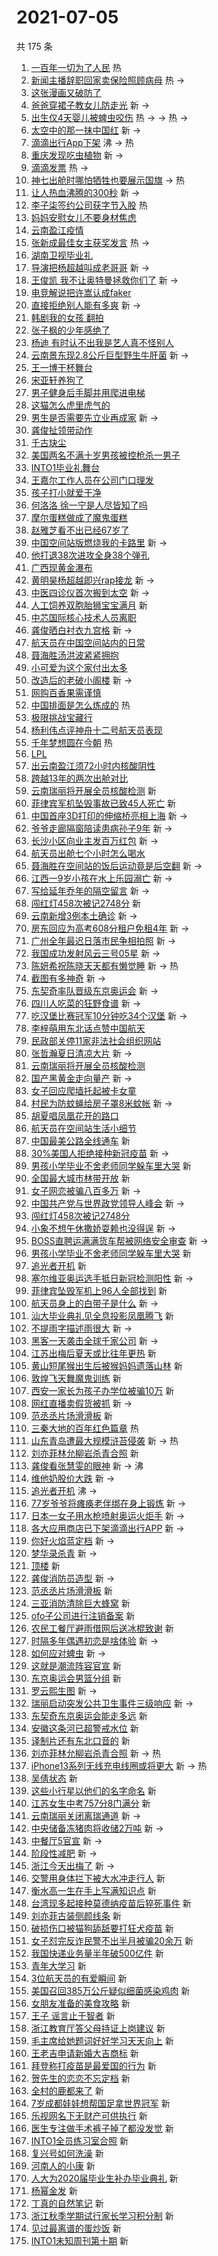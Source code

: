 # 2021-07-05

共 175 条

<!-- BEGIN -->
<!-- 最后更新时间 Mon Jul 05 2021 13:15:54 GMT+0800 (China Standard Time) -->

1. [一百年一切为了人民](https://s.weibo.com//weibo?q=%23%E4%B8%80%E7%99%BE%E5%B9%B4%E4%B8%80%E5%88%87%E4%B8%BA%E4%BA%86%E4%BA%BA%E6%B0%91%23&Refer=new_time)
   热
2. [新闻主播辞职回家卖保险照顾病母](https://s.weibo.com//weibo?q=%23%E6%96%B0%E9%97%BB%E4%B8%BB%E6%92%AD%E8%BE%9E%E8%81%8C%E5%9B%9E%E5%AE%B6%E5%8D%96%E4%BF%9D%E9%99%A9%E7%85%A7%E9%A1%BE%E7%97%85%E6%AF%8D%23&Refer=top)
   热 ->
3. [这张漫画又破防了](https://s.weibo.com//weibo?q=%23%E8%BF%99%E5%BC%A0%E6%BC%AB%E7%94%BB%E5%8F%88%E7%A0%B4%E9%98%B2%E4%BA%86%23&Refer=top)
4. [爸爸穿裙子教女儿防走光](https://s.weibo.com//weibo?q=%23%E7%88%B8%E7%88%B8%E7%A9%BF%E8%A3%99%E5%AD%90%E6%95%99%E5%A5%B3%E5%84%BF%E9%98%B2%E8%B5%B0%E5%85%89%23&Refer=top)
   新 ->
5. [出生仅4天婴儿被蜱虫咬伤](https://s.weibo.com//weibo?q=%23%E5%87%BA%E7%94%9F%E4%BB%854%E5%A4%A9%E5%A9%B4%E5%84%BF%E8%A2%AB%E8%9C%B1%E8%99%AB%E5%92%AC%E4%BC%A4%23&Refer=top)
   热 -> -> 热 ->
6. [太空中的那一抹中国红](https://s.weibo.com//weibo?q=%23%E5%A4%AA%E7%A9%BA%E4%B8%AD%E7%9A%84%E9%82%A3%E4%B8%80%E6%8A%B9%E4%B8%AD%E5%9B%BD%E7%BA%A2%23&Refer=top)
   新 ->
7. [滴滴出行App下架](https://s.weibo.com//weibo?q=%23%E6%BB%B4%E6%BB%B4%E5%87%BA%E8%A1%8CApp%E4%B8%8B%E6%9E%B6%23&Refer=top)
   沸 -> 热
8. [重庆发现吃虫植物](https://s.weibo.com//weibo?q=%23%E9%87%8D%E5%BA%86%E5%8F%91%E7%8E%B0%E5%90%83%E8%99%AB%E6%A4%8D%E7%89%A9%23&Refer=top)
   新 ->
9. [滴滴发票](https://s.weibo.com//weibo?q=%E6%BB%B4%E6%BB%B4%E5%8F%91%E7%A5%A8&Refer=top)
   热 ->
10. [神七出舱时哪怕牺牲也要展示国旗](https://s.weibo.com//weibo?q=%23%E7%A5%9E%E4%B8%83%E5%87%BA%E8%88%B1%E6%97%B6%E5%93%AA%E6%80%95%E7%89%BA%E7%89%B2%E4%B9%9F%E8%A6%81%E5%B1%95%E7%A4%BA%E5%9B%BD%E6%97%97%23&Refer=top)
    -> 热
11. [让人热血沸腾的300秒](https://s.weibo.com//weibo?q=%23%E8%AE%A9%E4%BA%BA%E7%83%AD%E8%A1%80%E6%B2%B8%E8%85%BE%E7%9A%84300%E7%A7%92%23&Refer=top)
    新 ->
12. [李子柒签约公司获字节入股](https://s.weibo.com//weibo?q=%23%E6%9D%8E%E5%AD%90%E6%9F%92%E7%AD%BE%E7%BA%A6%E5%85%AC%E5%8F%B8%E8%8E%B7%E5%AD%97%E8%8A%82%E5%85%A5%E8%82%A1%23&Refer=top)
    热
13. [妈妈安慰女儿不要身材焦虑](https://s.weibo.com//weibo?q=%23%E5%A6%88%E5%A6%88%E5%AE%89%E6%85%B0%E5%A5%B3%E5%84%BF%E4%B8%8D%E8%A6%81%E8%BA%AB%E6%9D%90%E7%84%A6%E8%99%91%23&Refer=top)
14. [云南盈江疫情](https://s.weibo.com//weibo?q=%23%E4%BA%91%E5%8D%97%E7%9B%88%E6%B1%9F%E7%96%AB%E6%83%85%23&Refer=top)
15. [张新成最佳女主获奖发言](https://s.weibo.com//weibo?q=%23%E5%BC%A0%E6%96%B0%E6%88%90%E6%9C%80%E4%BD%B3%E5%A5%B3%E4%B8%BB%E8%8E%B7%E5%A5%96%E5%8F%91%E8%A8%80%23&Refer=top)
    热 ->
16. [湖南卫视毕业礼](https://s.weibo.com//weibo?q=%E6%B9%96%E5%8D%97%E5%8D%AB%E8%A7%86%E6%AF%95%E4%B8%9A%E7%A4%BC&Refer=top)
17. [导演把杨超越叫成老哥哥](https://s.weibo.com//weibo?q=%23%E5%AF%BC%E6%BC%94%E6%8A%8A%E6%9D%A8%E8%B6%85%E8%B6%8A%E5%8F%AB%E6%88%90%E8%80%81%E5%93%A5%E5%93%A5%23&Refer=top)
    新 ->
18. [王俊凯
    我不让奥特曼拯救你们了](https://s.weibo.com//weibo?q=%E7%8E%8B%E4%BF%8A%E5%87%AF%20%E6%88%91%E4%B8%8D%E8%AE%A9%E5%A5%A5%E7%89%B9%E6%9B%BC%E6%8B%AF%E6%95%91%E4%BD%A0%E4%BB%AC%E4%BA%86&Refer=top)
    新 ->
19. [电竞解说把许嵩认成faker](https://s.weibo.com//weibo?q=%23%E7%94%B5%E7%AB%9E%E8%A7%A3%E8%AF%B4%E6%8A%8A%E8%AE%B8%E5%B5%A9%E8%AE%A4%E6%88%90faker%23&Refer=top)
20. [直接拒绝别人能有多爽](https://s.weibo.com//weibo?q=%23%E7%9B%B4%E6%8E%A5%E6%8B%92%E7%BB%9D%E5%88%AB%E4%BA%BA%E8%83%BD%E6%9C%89%E5%A4%9A%E7%88%BD%23&Refer=top)
    新 ->
21. [韩剧我的女孩 翻拍](https://s.weibo.com//weibo?q=%E9%9F%A9%E5%89%A7%E6%88%91%E7%9A%84%E5%A5%B3%E5%AD%A9%20%E7%BF%BB%E6%8B%8D&Refer=top)
22. [张子枫的少年感绝了](https://s.weibo.com//weibo?q=%23%E5%BC%A0%E5%AD%90%E6%9E%AB%E7%9A%84%E5%B0%91%E5%B9%B4%E6%84%9F%E7%BB%9D%E4%BA%86%23&Refer=top)
23. [杨迪
    有时认不出我是艺人真不怪别人](https://s.weibo.com//weibo?q=%E6%9D%A8%E8%BF%AA%20%E6%9C%89%E6%97%B6%E8%AE%A4%E4%B8%8D%E5%87%BA%E6%88%91%E6%98%AF%E8%89%BA%E4%BA%BA%E7%9C%9F%E4%B8%8D%E6%80%AA%E5%88%AB%E4%BA%BA&Refer=top)
24. [云南景东现2.8公斤巨型野生牛肝菌](https://s.weibo.com//weibo?q=%23%E4%BA%91%E5%8D%97%E6%99%AF%E4%B8%9C%E7%8E%B02.8%E5%85%AC%E6%96%A4%E5%B7%A8%E5%9E%8B%E9%87%8E%E7%94%9F%E7%89%9B%E8%82%9D%E8%8F%8C%23&Refer=top)
    新 ->
25. [王一博干杯舞台](https://s.weibo.com//weibo?q=%23%E7%8E%8B%E4%B8%80%E5%8D%9A%E5%B9%B2%E6%9D%AF%E8%88%9E%E5%8F%B0%23&Refer=top)
26. [宋亚轩养狗了](https://s.weibo.com//weibo?q=%23%E5%AE%8B%E4%BA%9A%E8%BD%A9%E5%85%BB%E7%8B%97%E4%BA%86%23&Refer=top)
27. [男子健身后手脚并用爬进电梯](https://s.weibo.com//weibo?q=%23%E7%94%B7%E5%AD%90%E5%81%A5%E8%BA%AB%E5%90%8E%E6%89%8B%E8%84%9A%E5%B9%B6%E7%94%A8%E7%88%AC%E8%BF%9B%E7%94%B5%E6%A2%AF%23&Refer=top)
28. [这猫怎么虎里虎气的](https://s.weibo.com//weibo?q=%23%E8%BF%99%E7%8C%AB%E6%80%8E%E4%B9%88%E8%99%8E%E9%87%8C%E8%99%8E%E6%B0%94%E7%9A%84%23&Refer=top)
29. [男生是否需要先立业再成家](https://s.weibo.com//weibo?q=%23%E7%94%B7%E7%94%9F%E6%98%AF%E5%90%A6%E9%9C%80%E8%A6%81%E5%85%88%E7%AB%8B%E4%B8%9A%E5%86%8D%E6%88%90%E5%AE%B6%23&Refer=top)
    新 ->
30. [龚俊扯领带动作](https://s.weibo.com//weibo?q=%23%E9%BE%9A%E4%BF%8A%E6%89%AF%E9%A2%86%E5%B8%A6%E5%8A%A8%E4%BD%9C%23&Refer=top)
31. [千古玦尘](https://s.weibo.com//weibo?q=%E5%8D%83%E5%8F%A4%E7%8E%A6%E5%B0%98&Refer=top)
32. [美国两名不满十岁男孩被控枪杀一男子](https://s.weibo.com//weibo?q=%23%E7%BE%8E%E5%9B%BD%E4%B8%A4%E5%90%8D%E4%B8%8D%E6%BB%A1%E5%8D%81%E5%B2%81%E7%94%B7%E5%AD%A9%E8%A2%AB%E6%8E%A7%E6%9E%AA%E6%9D%80%E4%B8%80%E7%94%B7%E5%AD%90%23&Refer=top)
33. [INTO1毕业礼舞台](https://s.weibo.com//weibo?q=%23INTO1%E6%AF%95%E4%B8%9A%E7%A4%BC%E8%88%9E%E5%8F%B0%23&Refer=top)
34. [王嘉尔工作人员在公司门口理发](https://s.weibo.com//weibo?q=%23%E7%8E%8B%E5%98%89%E5%B0%94%E5%B7%A5%E4%BD%9C%E4%BA%BA%E5%91%98%E5%9C%A8%E5%85%AC%E5%8F%B8%E9%97%A8%E5%8F%A3%E7%90%86%E5%8F%91%23&Refer=top)
35. [孩子打小就爱干净](https://s.weibo.com//weibo?q=%23%E5%AD%A9%E5%AD%90%E6%89%93%E5%B0%8F%E5%B0%B1%E7%88%B1%E5%B9%B2%E5%87%80%23&Refer=top)
36. [何洛洛
    徐一宁是人尽皆知了吗](https://s.weibo.com//weibo?q=%E4%BD%95%E6%B4%9B%E6%B4%9B%20%E5%BE%90%E4%B8%80%E5%AE%81%E6%98%AF%E4%BA%BA%E5%B0%BD%E7%9A%86%E7%9F%A5%E4%BA%86%E5%90%97&Refer=top)
37. [摩尔蛋糕做成了魔鬼蛋糕](https://s.weibo.com//weibo?q=%23%E6%91%A9%E5%B0%94%E8%9B%8B%E7%B3%95%E5%81%9A%E6%88%90%E4%BA%86%E9%AD%94%E9%AC%BC%E8%9B%8B%E7%B3%95%23&Refer=top)
38. [赵雅芝看不出已经67岁了](https://s.weibo.com//weibo?q=%23%E8%B5%B5%E9%9B%85%E8%8A%9D%E7%9C%8B%E4%B8%8D%E5%87%BA%E5%B7%B2%E7%BB%8F67%E5%B2%81%E4%BA%86%23&Refer=top)
39. [中国空间站版燃烧我的卡路里](https://s.weibo.com//weibo?q=%23%E4%B8%AD%E5%9B%BD%E7%A9%BA%E9%97%B4%E7%AB%99%E7%89%88%E7%87%83%E7%83%A7%E6%88%91%E7%9A%84%E5%8D%A1%E8%B7%AF%E9%87%8C%23&Refer=top)
    新 ->
40. [他打退38次进攻全身38个弹孔](https://s.weibo.com//weibo?q=%23%E4%BB%96%E6%89%93%E9%80%8038%E6%AC%A1%E8%BF%9B%E6%94%BB%E5%85%A8%E8%BA%AB38%E4%B8%AA%E5%BC%B9%E5%AD%94%23&Refer=top)
41. [广西现黄金瀑布](https://s.weibo.com//weibo?q=%23%E5%B9%BF%E8%A5%BF%E7%8E%B0%E9%BB%84%E9%87%91%E7%80%91%E5%B8%83%23&Refer=top)
42. [黄明昊杨超越即兴rap接龙](https://s.weibo.com//weibo?q=%23%E9%BB%84%E6%98%8E%E6%98%8A%E6%9D%A8%E8%B6%85%E8%B6%8A%E5%8D%B3%E5%85%B4rap%E6%8E%A5%E9%BE%99%23&Refer=top)
    新 ->
43. [中医四诊仪首次搬到太空](https://s.weibo.com//weibo?q=%23%E4%B8%AD%E5%8C%BB%E5%9B%9B%E8%AF%8A%E4%BB%AA%E9%A6%96%E6%AC%A1%E6%90%AC%E5%88%B0%E5%A4%AA%E7%A9%BA%23&Refer=top)
    新 ->
44. [人工饲养双胞胎狮宝宝满月](https://s.weibo.com//weibo?q=%23%E4%BA%BA%E5%B7%A5%E9%A5%B2%E5%85%BB%E5%8F%8C%E8%83%9E%E8%83%8E%E7%8B%AE%E5%AE%9D%E5%AE%9D%E6%BB%A1%E6%9C%88%23&Refer=top)
    新
45. [中芯国际核心技术人员离职](https://s.weibo.com//weibo?q=%23%E4%B8%AD%E8%8A%AF%E5%9B%BD%E9%99%85%E6%A0%B8%E5%BF%83%E6%8A%80%E6%9C%AF%E4%BA%BA%E5%91%98%E7%A6%BB%E8%81%8C%23&Refer=top)
46. [龚俊晒白衬衣九宫格](https://s.weibo.com//weibo?q=%23%E9%BE%9A%E4%BF%8A%E6%99%92%E7%99%BD%E8%A1%AC%E8%A1%A3%E4%B9%9D%E5%AE%AB%E6%A0%BC%23&Refer=top)
    新 ->
47. [航天员在中国空间站内的日常](https://s.weibo.com//weibo?q=%23%E8%88%AA%E5%A4%A9%E5%91%98%E5%9C%A8%E4%B8%AD%E5%9B%BD%E7%A9%BA%E9%97%B4%E7%AB%99%E5%86%85%E7%9A%84%E6%97%A5%E5%B8%B8%23&Refer=top)
48. [聂海胜汤洪波紧紧拥抱](https://s.weibo.com//weibo?q=%23%E8%81%82%E6%B5%B7%E8%83%9C%E6%B1%A4%E6%B4%AA%E6%B3%A2%E7%B4%A7%E7%B4%A7%E6%8B%A5%E6%8A%B1%23&Refer=top)
49. [小可爱为这个家付出太多](https://s.weibo.com//weibo?q=%23%E5%B0%8F%E5%8F%AF%E7%88%B1%E4%B8%BA%E8%BF%99%E4%B8%AA%E5%AE%B6%E4%BB%98%E5%87%BA%E5%A4%AA%E5%A4%9A%23&Refer=top)
50. [改造后的老破小阁楼](https://s.weibo.com//weibo?q=%23%E6%94%B9%E9%80%A0%E5%90%8E%E7%9A%84%E8%80%81%E7%A0%B4%E5%B0%8F%E9%98%81%E6%A5%BC%23&Refer=top)
    新 ->
51. [网购百香果需谨慎](https://s.weibo.com//weibo?q=%23%E7%BD%91%E8%B4%AD%E7%99%BE%E9%A6%99%E6%9E%9C%E9%9C%80%E8%B0%A8%E6%85%8E%23&Refer=top)
52. [中国排面是怎么炼成的](https://s.weibo.com//weibo?q=%23%E4%B8%AD%E5%9B%BD%E6%8E%92%E9%9D%A2%E6%98%AF%E6%80%8E%E4%B9%88%E7%82%BC%E6%88%90%E7%9A%84%23&Refer=new_time)
    热
53. [极限挑战宝藏行](https://s.weibo.com//weibo?q=%E6%9E%81%E9%99%90%E6%8C%91%E6%88%98%E5%AE%9D%E8%97%8F%E8%A1%8C&Refer=top)
54. [杨利伟点评神舟十二号航天员表现](https://s.weibo.com//weibo?q=%23%E6%9D%A8%E5%88%A9%E4%BC%9F%E7%82%B9%E8%AF%84%E7%A5%9E%E8%88%9F%E5%8D%81%E4%BA%8C%E5%8F%B7%E8%88%AA%E5%A4%A9%E5%91%98%E8%A1%A8%E7%8E%B0%23&Refer=top)
55. [千年梦想圆在今朝](https://s.weibo.com//weibo?q=%23%E5%8D%83%E5%B9%B4%E6%A2%A6%E6%83%B3%E5%9C%86%E5%9C%A8%E4%BB%8A%E6%9C%9D%23&Refer=new_time)
    热
56. [LPL](https://s.weibo.com//weibo?q=LPL&Refer=top)
57. [出云南盈江须72小时内核酸阴性](https://s.weibo.com//weibo?q=%23%E5%87%BA%E4%BA%91%E5%8D%97%E7%9B%88%E6%B1%9F%E9%A1%BB72%E5%B0%8F%E6%97%B6%E5%86%85%E6%A0%B8%E9%85%B8%E9%98%B4%E6%80%A7%23&Refer=top)
58. [跨越13年的两次出舱对比](https://s.weibo.com//weibo?q=%23%E8%B7%A8%E8%B6%8A13%E5%B9%B4%E7%9A%84%E4%B8%A4%E6%AC%A1%E5%87%BA%E8%88%B1%E5%AF%B9%E6%AF%94%23&Refer=top)
59. [云南瑞丽将开展全员核酸检测](https://s.weibo.com//weibo?q=%E4%BA%91%E5%8D%97%E7%91%9E%E4%B8%BD%E5%B0%86%E5%BC%80%E5%B1%95%E5%85%A8%E5%91%98%E6%A0%B8%E9%85%B8%E6%A3%80%E6%B5%8B&Refer=top)
    新
60. [菲律宾军机坠毁事故已致45人死亡](https://s.weibo.com//weibo?q=%E8%8F%B2%E5%BE%8B%E5%AE%BE%E5%86%9B%E6%9C%BA%E5%9D%A0%E6%AF%81%E4%BA%8B%E6%95%85%E5%B7%B2%E8%87%B445%E4%BA%BA%E6%AD%BB%E4%BA%A1&Refer=top)
    新
61. [中国首座3D打印的伸缩桥亮相上海](https://s.weibo.com//weibo?q=%23%E4%B8%AD%E5%9B%BD%E9%A6%96%E5%BA%A73D%E6%89%93%E5%8D%B0%E7%9A%84%E4%BC%B8%E7%BC%A9%E6%A1%A5%E4%BA%AE%E7%9B%B8%E4%B8%8A%E6%B5%B7%23&Refer=top)
    新 ->
62. [爷爷走廊隔窗陪读患病孙子9年](https://s.weibo.com//weibo?q=%23%E7%88%B7%E7%88%B7%E8%B5%B0%E5%BB%8A%E9%9A%94%E7%AA%97%E9%99%AA%E8%AF%BB%E6%82%A3%E7%97%85%E5%AD%99%E5%AD%909%E5%B9%B4%23&Refer=top)
    新 ->
63. [长沙小区向业主发百万红包](https://s.weibo.com//weibo?q=%23%E9%95%BF%E6%B2%99%E5%B0%8F%E5%8C%BA%E5%90%91%E4%B8%9A%E4%B8%BB%E5%8F%91%E7%99%BE%E4%B8%87%E7%BA%A2%E5%8C%85%23&Refer=top)
    新 ->
64. [航天员出舱七个小时怎么喝水](https://s.weibo.com//weibo?q=%23%E8%88%AA%E5%A4%A9%E5%91%98%E5%87%BA%E8%88%B1%E4%B8%83%E4%B8%AA%E5%B0%8F%E6%97%B6%E6%80%8E%E4%B9%88%E5%96%9D%E6%B0%B4%23&Refer=top)
65. [聂海胜在空间站的饭后运动竟是后空翻](https://s.weibo.com//weibo?q=%23%E8%81%82%E6%B5%B7%E8%83%9C%E5%9C%A8%E7%A9%BA%E9%97%B4%E7%AB%99%E7%9A%84%E9%A5%AD%E5%90%8E%E8%BF%90%E5%8A%A8%E7%AB%9F%E6%98%AF%E5%90%8E%E7%A9%BA%E7%BF%BB%23&Refer=top)
    新 ->
66. [江西一9岁小孩在水上乐园溺亡](https://s.weibo.com//weibo?q=%23%E6%B1%9F%E8%A5%BF%E4%B8%809%E5%B2%81%E5%B0%8F%E5%AD%A9%E5%9C%A8%E6%B0%B4%E4%B8%8A%E4%B9%90%E5%9B%AD%E6%BA%BA%E4%BA%A1%23&Refer=top)
    新 ->
67. [写给延年乔年的隔空留言](https://s.weibo.com//weibo?q=%23%E5%86%99%E7%BB%99%E5%BB%B6%E5%B9%B4%E4%B9%94%E5%B9%B4%E7%9A%84%E9%9A%94%E7%A9%BA%E7%95%99%E8%A8%80%23&Refer=top)
    新 ->
68. [闯红灯458次被记2748分](https://s.weibo.com//weibo?q=%E9%97%AF%E7%BA%A2%E7%81%AF458%E6%AC%A1%E8%A2%AB%E8%AE%B02748%E5%88%86&Refer=top)
    新
69. [云南新增3例本土确诊](https://s.weibo.com//weibo?q=%23%E4%BA%91%E5%8D%97%E6%96%B0%E5%A2%9E3%E4%BE%8B%E6%9C%AC%E5%9C%9F%E7%A1%AE%E8%AF%8A%23&Refer=top)
    新 ->
70. [房东回应为高考608分租户免租4年](https://s.weibo.com//weibo?q=%23%E6%88%BF%E4%B8%9C%E5%9B%9E%E5%BA%94%E4%B8%BA%E9%AB%98%E8%80%83608%E5%88%86%E7%A7%9F%E6%88%B7%E5%85%8D%E7%A7%9F4%E5%B9%B4%23&Refer=top)
    新 ->
71. [广州全年最迟日落市民争相拍照](https://s.weibo.com//weibo?q=%23%E5%B9%BF%E5%B7%9E%E5%85%A8%E5%B9%B4%E6%9C%80%E8%BF%9F%E6%97%A5%E8%90%BD%E5%B8%82%E6%B0%91%E4%BA%89%E7%9B%B8%E6%8B%8D%E7%85%A7%23&Refer=top)
    新 ->
72. [我国成功发射风云三号05星](https://s.weibo.com//weibo?q=%23%E6%88%91%E5%9B%BD%E6%88%90%E5%8A%9F%E5%8F%91%E5%B0%84%E9%A3%8E%E4%BA%91%E4%B8%89%E5%8F%B705%E6%98%9F%23&Refer=top)
    新 ->
73. [陈妍希祝陈晓天天都有懒觉睡](https://s.weibo.com//weibo?q=%23%E9%99%88%E5%A6%8D%E5%B8%8C%E7%A5%9D%E9%99%88%E6%99%93%E5%A4%A9%E5%A4%A9%E9%83%BD%E6%9C%89%E6%87%92%E8%A7%89%E7%9D%A1%23&Refer=top)
    新 -> 热
74. [截图有多神奇](https://s.weibo.com//weibo?q=%23%E6%88%AA%E5%9B%BE%E6%9C%89%E5%A4%9A%E7%A5%9E%E5%A5%87%23&Refer=top)
    新 ->
75. [东契奇率队晋级东京奥运会](https://s.weibo.com//weibo?q=%23%E4%B8%9C%E5%A5%91%E5%A5%87%E7%8E%87%E9%98%9F%E6%99%8B%E7%BA%A7%E4%B8%9C%E4%BA%AC%E5%A5%A5%E8%BF%90%E4%BC%9A%23&Refer=top)
    新 ->
76. [四川人吃菜的狂野食谱](https://s.weibo.com//weibo?q=%23%E5%9B%9B%E5%B7%9D%E4%BA%BA%E5%90%83%E8%8F%9C%E7%9A%84%E7%8B%82%E9%87%8E%E9%A3%9F%E8%B0%B1%23&Refer=top)
    新 ->
77. [吃汉堡比赛冠军10分钟吃34个汉堡](https://s.weibo.com//weibo?q=%23%E5%90%83%E6%B1%89%E5%A0%A1%E6%AF%94%E8%B5%9B%E5%86%A0%E5%86%9B10%E5%88%86%E9%92%9F%E5%90%8334%E4%B8%AA%E6%B1%89%E5%A0%A1%23&Refer=top)
    新 ->
78. [李梓萌用东北话点赞中国航天](https://s.weibo.com//weibo?q=%23%E6%9D%8E%E6%A2%93%E8%90%8C%E7%94%A8%E4%B8%9C%E5%8C%97%E8%AF%9D%E7%82%B9%E8%B5%9E%E4%B8%AD%E5%9B%BD%E8%88%AA%E5%A4%A9%23&Refer=top)
79. [民政部关停11家非法社会组织网站](https://s.weibo.com//weibo?q=%23%E6%B0%91%E6%94%BF%E9%83%A8%E5%85%B3%E5%81%9C11%E5%AE%B6%E9%9D%9E%E6%B3%95%E7%A4%BE%E4%BC%9A%E7%BB%84%E7%BB%87%E7%BD%91%E7%AB%99%23&Refer=top)
80. [张哲瀚夏日清凉大片](https://s.weibo.com//weibo?q=%23%E5%BC%A0%E5%93%B2%E7%80%9A%E5%A4%8F%E6%97%A5%E6%B8%85%E5%87%89%E5%A4%A7%E7%89%87%23&Refer=top)
    新 ->
81. [云南瑞丽将开展全员核酸检测](https://s.weibo.com//weibo?q=%23%E4%BA%91%E5%8D%97%E7%91%9E%E4%B8%BD%E5%B0%86%E5%BC%80%E5%B1%95%E5%85%A8%E5%91%98%E6%A0%B8%E9%85%B8%E6%A3%80%E6%B5%8B%23&Refer=top)
82. [国产黑黄金走向量产](https://s.weibo.com//weibo?q=%23%E5%9B%BD%E4%BA%A7%E9%BB%91%E9%BB%84%E9%87%91%E8%B5%B0%E5%90%91%E9%87%8F%E4%BA%A7%23&Refer=top)
    新 ->
83. [女子回应爬墙托起被卡女童](https://s.weibo.com//weibo?q=%23%E5%A5%B3%E5%AD%90%E5%9B%9E%E5%BA%94%E7%88%AC%E5%A2%99%E6%89%98%E8%B5%B7%E8%A2%AB%E5%8D%A1%E5%A5%B3%E7%AB%A5%23&Refer=top)
84. [村民为防蚊蝇给房子罩8米蚊帐](https://s.weibo.com//weibo?q=%23%E6%9D%91%E6%B0%91%E4%B8%BA%E9%98%B2%E8%9A%8A%E8%9D%87%E7%BB%99%E6%88%BF%E5%AD%90%E7%BD%A98%E7%B1%B3%E8%9A%8A%E5%B8%90%23&Refer=top)
    新 ->
85. [胡夏唱凤凰花开的路口](https://s.weibo.com//weibo?q=%23%E8%83%A1%E5%A4%8F%E5%94%B1%E5%87%A4%E5%87%B0%E8%8A%B1%E5%BC%80%E7%9A%84%E8%B7%AF%E5%8F%A3%23&Refer=top)
86. [航天员在空间站生活小细节](https://s.weibo.com//weibo?q=%23%E8%88%AA%E5%A4%A9%E5%91%98%E5%9C%A8%E7%A9%BA%E9%97%B4%E7%AB%99%E7%94%9F%E6%B4%BB%E5%B0%8F%E7%BB%86%E8%8A%82%23&Refer=top)
87. [中国最美公路全线通车](https://s.weibo.com//weibo?q=%23%E4%B8%AD%E5%9B%BD%E6%9C%80%E7%BE%8E%E5%85%AC%E8%B7%AF%E5%85%A8%E7%BA%BF%E9%80%9A%E8%BD%A6%23&Refer=top)
    新
88. [30%美国人拒绝接种新冠疫苗](https://s.weibo.com//weibo?q=%2330%25%E7%BE%8E%E5%9B%BD%E4%BA%BA%E6%8B%92%E7%BB%9D%E6%8E%A5%E7%A7%8D%E6%96%B0%E5%86%A0%E7%96%AB%E8%8B%97%23&Refer=top)
    新 ->
89. [男孩小学毕业不舍老师同学躲车里大哭](https://s.weibo.com//weibo?q=%E7%94%B7%E5%AD%A9%E5%B0%8F%E5%AD%A6%E6%AF%95%E4%B8%9A%E4%B8%8D%E8%88%8D%E8%80%81%E5%B8%88%E5%90%8C%E5%AD%A6%E8%BA%B2%E8%BD%A6%E9%87%8C%E5%A4%A7%E5%93%AD&Refer=top)
    新
90. [全国最大城市林带开放](https://s.weibo.com//weibo?q=%23%E5%85%A8%E5%9B%BD%E6%9C%80%E5%A4%A7%E5%9F%8E%E5%B8%82%E6%9E%97%E5%B8%A6%E5%BC%80%E6%94%BE%23&Refer=top)
    新
91. [女子网恋被骗八百多万](https://s.weibo.com//weibo?q=%23%E5%A5%B3%E5%AD%90%E7%BD%91%E6%81%8B%E8%A2%AB%E9%AA%97%E5%85%AB%E7%99%BE%E5%A4%9A%E4%B8%87%23&Refer=top)
    新 ->
92. [中国共产党与世界政党领导人峰会](https://s.weibo.com//weibo?q=%23%E4%B8%AD%E5%9B%BD%E5%85%B1%E4%BA%A7%E5%85%9A%E4%B8%8E%E4%B8%96%E7%95%8C%E6%94%BF%E5%85%9A%E9%A2%86%E5%AF%BC%E4%BA%BA%E5%B3%B0%E4%BC%9A%23&Refer=top)
    新 ->
93. [闯红灯458次被记2748分](https://s.weibo.com//weibo?q=%23%E9%97%AF%E7%BA%A2%E7%81%AF458%E6%AC%A1%E8%A2%AB%E8%AE%B02748%E5%88%86%23&Refer=top)
94. [小象不想午休撒娇耍赖也没得逞](https://s.weibo.com//weibo?q=%23%E5%B0%8F%E8%B1%A1%E4%B8%8D%E6%83%B3%E5%8D%88%E4%BC%91%E6%92%92%E5%A8%87%E8%80%8D%E8%B5%96%E4%B9%9F%E6%B2%A1%E5%BE%97%E9%80%9E%23&Refer=top)
    新 ->
95. [BOSS直聘运满满货车帮被网络安全审查](https://s.weibo.com//weibo?q=%23BOSS%E7%9B%B4%E8%81%98%E8%BF%90%E6%BB%A1%E6%BB%A1%E8%B4%A7%E8%BD%A6%E5%B8%AE%E8%A2%AB%E7%BD%91%E7%BB%9C%E5%AE%89%E5%85%A8%E5%AE%A1%E6%9F%A5%23&Refer=top)
    新 ->
96. [男孩小学毕业不舍老师同学躲车里大哭](https://s.weibo.com//weibo?q=%23%E7%94%B7%E5%AD%A9%E5%B0%8F%E5%AD%A6%E6%AF%95%E4%B8%9A%E4%B8%8D%E8%88%8D%E8%80%81%E5%B8%88%E5%90%8C%E5%AD%A6%E8%BA%B2%E8%BD%A6%E9%87%8C%E5%A4%A7%E5%93%AD%23&Refer=top)
    新
97. [追光者开机](https://s.weibo.com//weibo?q=%E8%BF%BD%E5%85%89%E8%80%85%E5%BC%80%E6%9C%BA&Refer=top)
    新
98. [塞尔维亚奥运选手抵日新冠检测阳性](https://s.weibo.com//weibo?q=%23%E5%A1%9E%E5%B0%94%E7%BB%B4%E4%BA%9A%E5%A5%A5%E8%BF%90%E9%80%89%E6%89%8B%E6%8A%B5%E6%97%A5%E6%96%B0%E5%86%A0%E6%A3%80%E6%B5%8B%E9%98%B3%E6%80%A7%23&Refer=top)
    新 ->
99. [菲律宾坠毁军机上96人全部找到](https://s.weibo.com//weibo?q=%23%E8%8F%B2%E5%BE%8B%E5%AE%BE%E5%9D%A0%E6%AF%81%E5%86%9B%E6%9C%BA%E4%B8%8A96%E4%BA%BA%E5%85%A8%E9%83%A8%E6%89%BE%E5%88%B0%23&Refer=top)
    新
100. [航天员身上的白带子是什么](https://s.weibo.com//weibo?q=%23%E8%88%AA%E5%A4%A9%E5%91%98%E8%BA%AB%E4%B8%8A%E7%9A%84%E7%99%BD%E5%B8%A6%E5%AD%90%E6%98%AF%E4%BB%80%E4%B9%88%23&Refer=top)
     新 ->
101. [汕大毕业典礼见全息投影凤凰腾飞](https://s.weibo.com//weibo?q=%23%E6%B1%95%E5%A4%A7%E6%AF%95%E4%B8%9A%E5%85%B8%E7%A4%BC%E8%A7%81%E5%85%A8%E6%81%AF%E6%8A%95%E5%BD%B1%E5%87%A4%E5%87%B0%E8%85%BE%E9%A3%9E%23&Refer=top)
     新
102. [不提雨字描述雨很大](https://s.weibo.com//weibo?q=%23%E4%B8%8D%E6%8F%90%E9%9B%A8%E5%AD%97%E6%8F%8F%E8%BF%B0%E9%9B%A8%E5%BE%88%E5%A4%A7%23&Refer=top)
     新 ->
103. [黑客一天袭击全球千家公司](https://s.weibo.com//weibo?q=%23%E9%BB%91%E5%AE%A2%E4%B8%80%E5%A4%A9%E8%A2%AD%E5%87%BB%E5%85%A8%E7%90%83%E5%8D%83%E5%AE%B6%E5%85%AC%E5%8F%B8%23&Refer=top)
     新 ->
104. [江苏出梅后夏天或比往年更热](https://s.weibo.com//weibo?q=%23%E6%B1%9F%E8%8B%8F%E5%87%BA%E6%A2%85%E5%90%8E%E5%A4%8F%E5%A4%A9%E6%88%96%E6%AF%94%E5%BE%80%E5%B9%B4%E6%9B%B4%E7%83%AD%23&Refer=top)
     新
105. [黄山短尾猴出生后被猴妈妈遗落山林](https://s.weibo.com//weibo?q=%23%E9%BB%84%E5%B1%B1%E7%9F%AD%E5%B0%BE%E7%8C%B4%E5%87%BA%E7%94%9F%E5%90%8E%E8%A2%AB%E7%8C%B4%E5%A6%88%E5%A6%88%E9%81%97%E8%90%BD%E5%B1%B1%E6%9E%97%23&Refer=top)
     新
106. [敦煌飞天舞魔鬼训练](https://s.weibo.com//weibo?q=%23%E6%95%A6%E7%85%8C%E9%A3%9E%E5%A4%A9%E8%88%9E%E9%AD%94%E9%AC%BC%E8%AE%AD%E7%BB%83%23&Refer=top)
     新
107. [西安一家长为孩子办学位被骗10万](https://s.weibo.com//weibo?q=%23%E8%A5%BF%E5%AE%89%E4%B8%80%E5%AE%B6%E9%95%BF%E4%B8%BA%E5%AD%A9%E5%AD%90%E5%8A%9E%E5%AD%A6%E4%BD%8D%E8%A2%AB%E9%AA%9710%E4%B8%87%23&Refer=top)
     新
108. [网红直播卖假货被抓](https://s.weibo.com//weibo?q=%23%E7%BD%91%E7%BA%A2%E7%9B%B4%E6%92%AD%E5%8D%96%E5%81%87%E8%B4%A7%E8%A2%AB%E6%8A%93%23&Refer=top)
     新 ->
109. [范丞丞片场滑滑板](https://s.weibo.com//weibo?q=%E8%8C%83%E4%B8%9E%E4%B8%9E%E7%89%87%E5%9C%BA%E6%BB%91%E6%BB%91%E6%9D%BF&Refer=top)
     新
110. [三秦大地的百年红色篇章](https://s.weibo.com//weibo?q=%23%E4%B8%89%E7%A7%A6%E5%A4%A7%E5%9C%B0%E7%9A%84%E7%99%BE%E5%B9%B4%E7%BA%A2%E8%89%B2%E7%AF%87%E7%AB%A0%23&Refer=new_time)
     热
111. [山东青岛遭最大规模浒苔侵袭](https://s.weibo.com//weibo?q=%23%E5%B1%B1%E4%B8%9C%E9%9D%92%E5%B2%9B%E9%81%AD%E6%9C%80%E5%A4%A7%E8%A7%84%E6%A8%A1%E6%B5%92%E8%8B%94%E4%BE%B5%E8%A2%AD%23&Refer=top)
     新 -> 热
112. [刘亦菲林允柳岩杀青合照](https://s.weibo.com//weibo?q=%E5%88%98%E4%BA%A6%E8%8F%B2%E6%9E%97%E5%85%81%E6%9F%B3%E5%B2%A9%E6%9D%80%E9%9D%92%E5%90%88%E7%85%A7&Refer=top)
     新
113. [龚俊看张慧雯的眼神](https://s.weibo.com//weibo?q=%23%E9%BE%9A%E4%BF%8A%E7%9C%8B%E5%BC%A0%E6%85%A7%E9%9B%AF%E7%9A%84%E7%9C%BC%E7%A5%9E%23&Refer=top)
     新 -> 沸
114. [维他奶股价大跌](https://s.weibo.com//weibo?q=%23%E7%BB%B4%E4%BB%96%E5%A5%B6%E8%82%A1%E4%BB%B7%E5%A4%A7%E8%B7%8C%23&Refer=top)
     新 ->
115. [追光者开机](https://s.weibo.com//weibo?q=%23%E8%BF%BD%E5%85%89%E8%80%85%E5%BC%80%E6%9C%BA%23&Refer=top)
     沸 ->
116. [77岁爷爷将瘫痪老伴绑在身上锻炼](https://s.weibo.com//weibo?q=%2377%E5%B2%81%E7%88%B7%E7%88%B7%E5%B0%86%E7%98%AB%E7%97%AA%E8%80%81%E4%BC%B4%E7%BB%91%E5%9C%A8%E8%BA%AB%E4%B8%8A%E9%94%BB%E7%82%BC%23&Refer=top)
     新 ->
117. [日本一女子用水枪喷射奥运火炬手](https://s.weibo.com//weibo?q=%23%E6%97%A5%E6%9C%AC%E4%B8%80%E5%A5%B3%E5%AD%90%E7%94%A8%E6%B0%B4%E6%9E%AA%E5%96%B7%E5%B0%84%E5%A5%A5%E8%BF%90%E7%81%AB%E7%82%AC%E6%89%8B%23&Refer=top)
     新 ->
118. [各大应用商店已下架滴滴出行APP](https://s.weibo.com//weibo?q=%23%E5%90%84%E5%A4%A7%E5%BA%94%E7%94%A8%E5%95%86%E5%BA%97%E5%B7%B2%E4%B8%8B%E6%9E%B6%E6%BB%B4%E6%BB%B4%E5%87%BA%E8%A1%8CAPP%23&Refer=top)
     新 ->
119. [你好火焰蓝定档](https://s.weibo.com//weibo?q=%23%E4%BD%A0%E5%A5%BD%E7%81%AB%E7%84%B0%E8%93%9D%E5%AE%9A%E6%A1%A3%23&Refer=top)
     新 ->
120. [梦华录杀青](https://s.weibo.com//weibo?q=%23%E6%A2%A6%E5%8D%8E%E5%BD%95%E6%9D%80%E9%9D%92%23&Refer=top)
     新 ->
121. [顶楼](https://s.weibo.com//weibo?q=%E9%A1%B6%E6%A5%BC&Refer=top) 新
122. [龚俊消防员造型](https://s.weibo.com//weibo?q=%23%E9%BE%9A%E4%BF%8A%E6%B6%88%E9%98%B2%E5%91%98%E9%80%A0%E5%9E%8B%23&Refer=top)
     新 ->
123. [范丞丞片场滑滑板](https://s.weibo.com//weibo?q=%23%E8%8C%83%E4%B8%9E%E4%B8%9E%E7%89%87%E5%9C%BA%E6%BB%91%E6%BB%91%E6%9D%BF%23&Refer=top)
     新
124. [三亚消防清除巨大蜂窝](https://s.weibo.com//weibo?q=%E4%B8%89%E4%BA%9A%E6%B6%88%E9%98%B2%E6%B8%85%E9%99%A4%E5%B7%A8%E5%A4%A7%E8%9C%82%E7%AA%9D&Refer=top)
     新
125. [ofo子公司进行注销备案](https://s.weibo.com//weibo?q=%23ofo%E5%AD%90%E5%85%AC%E5%8F%B8%E8%BF%9B%E8%A1%8C%E6%B3%A8%E9%94%80%E5%A4%87%E6%A1%88%23&Refer=top)
     新
126. [农民工餐厅避雨借网后送冰棍致谢](https://s.weibo.com//weibo?q=%23%E5%86%9C%E6%B0%91%E5%B7%A5%E9%A4%90%E5%8E%85%E9%81%BF%E9%9B%A8%E5%80%9F%E7%BD%91%E5%90%8E%E9%80%81%E5%86%B0%E6%A3%8D%E8%87%B4%E8%B0%A2%23&Refer=top)
     新
127. [时隔多年偶遇初恋是啥体验](https://s.weibo.com//weibo?q=%23%E6%97%B6%E9%9A%94%E5%A4%9A%E5%B9%B4%E5%81%B6%E9%81%87%E5%88%9D%E6%81%8B%E6%98%AF%E5%95%A5%E4%BD%93%E9%AA%8C%23&Refer=top)
     新 ->
128. [如何应对蜱虫](https://s.weibo.com//weibo?q=%23%E5%A6%82%E4%BD%95%E5%BA%94%E5%AF%B9%E8%9C%B1%E8%99%AB%23&Refer=top)
     新 ->
129. [这就是潮流阵容官宣](https://s.weibo.com//weibo?q=%23%E8%BF%99%E5%B0%B1%E6%98%AF%E6%BD%AE%E6%B5%81%E9%98%B5%E5%AE%B9%E5%AE%98%E5%AE%A3%23&Refer=top)
     新
130. [东京奥运会男篮分组](https://s.weibo.com//weibo?q=%23%E4%B8%9C%E4%BA%AC%E5%A5%A5%E8%BF%90%E4%BC%9A%E7%94%B7%E7%AF%AE%E5%88%86%E7%BB%84%23&Refer=top)
     新
131. [罗云熙生图](https://s.weibo.com//weibo?q=%23%E7%BD%97%E4%BA%91%E7%86%99%E7%94%9F%E5%9B%BE%23&Refer=top)
     新 ->
132. [瑞丽启动突发公共卫生事件三级响应](https://s.weibo.com//weibo?q=%23%E7%91%9E%E4%B8%BD%E5%90%AF%E5%8A%A8%E7%AA%81%E5%8F%91%E5%85%AC%E5%85%B1%E5%8D%AB%E7%94%9F%E4%BA%8B%E4%BB%B6%E4%B8%89%E7%BA%A7%E5%93%8D%E5%BA%94%23&Refer=top)
     新 ->
133. [东契奇东京奥运会能走多远](https://s.weibo.com//weibo?q=%23%E4%B8%9C%E5%A5%91%E5%A5%87%E4%B8%9C%E4%BA%AC%E5%A5%A5%E8%BF%90%E4%BC%9A%E8%83%BD%E8%B5%B0%E5%A4%9A%E8%BF%9C%23&Refer=top)
     新
134. [安徽这条河已超警戒水位](https://s.weibo.com//weibo?q=%23%E5%AE%89%E5%BE%BD%E8%BF%99%E6%9D%A1%E6%B2%B3%E5%B7%B2%E8%B6%85%E8%AD%A6%E6%88%92%E6%B0%B4%E4%BD%8D%23&Refer=top)
     新
135. [译制片还有东北口音的](https://s.weibo.com//weibo?q=%23%E8%AF%91%E5%88%B6%E7%89%87%E8%BF%98%E6%9C%89%E4%B8%9C%E5%8C%97%E5%8F%A3%E9%9F%B3%E7%9A%84%23&Refer=top)
     新
136. [刘亦菲林允柳岩杀青合照](https://s.weibo.com//weibo?q=%23%E5%88%98%E4%BA%A6%E8%8F%B2%E6%9E%97%E5%85%81%E6%9F%B3%E5%B2%A9%E6%9D%80%E9%9D%92%E5%90%88%E7%85%A7%23&Refer=top)
     新 -> 热
137. [iPhone13系列无线充电线圈或将更大](https://s.weibo.com//weibo?q=%23iPhone13%E7%B3%BB%E5%88%97%E6%97%A0%E7%BA%BF%E5%85%85%E7%94%B5%E7%BA%BF%E5%9C%88%E6%88%96%E5%B0%86%E6%9B%B4%E5%A4%A7%23&Refer=top)
     新 -> 热
138. [吴倩状态](https://s.weibo.com//weibo?q=%23%E5%90%B4%E5%80%A9%E7%8A%B6%E6%80%81%23&Refer=top)
     新
139. [这些小行星以他们的名字命名](https://s.weibo.com//weibo?q=%23%E8%BF%99%E4%BA%9B%E5%B0%8F%E8%A1%8C%E6%98%9F%E4%BB%A5%E4%BB%96%E4%BB%AC%E7%9A%84%E5%90%8D%E5%AD%97%E5%91%BD%E5%90%8D%23&Refer=top)
     新
140. [江苏女生中考757分8门满分](https://s.weibo.com//weibo?q=%23%E6%B1%9F%E8%8B%8F%E5%A5%B3%E7%94%9F%E4%B8%AD%E8%80%83757%E5%88%868%E9%97%A8%E6%BB%A1%E5%88%86%23&Refer=top)
     新
141. [云南瑞丽关闭离瑞通道](https://s.weibo.com//weibo?q=%23%E4%BA%91%E5%8D%97%E7%91%9E%E4%B8%BD%E5%85%B3%E9%97%AD%E7%A6%BB%E7%91%9E%E9%80%9A%E9%81%93%23&Refer=top)
     新 ->
142. [中央储备冻猪肉将收储2万吨](https://s.weibo.com//weibo?q=%23%E4%B8%AD%E5%A4%AE%E5%82%A8%E5%A4%87%E5%86%BB%E7%8C%AA%E8%82%89%E5%B0%86%E6%94%B6%E5%82%A82%E4%B8%87%E5%90%A8%23&Refer=top)
     新 ->
143. [中餐厅5官宣](https://s.weibo.com//weibo?q=%23%E4%B8%AD%E9%A4%90%E5%8E%855%E5%AE%98%E5%AE%A3%23&Refer=top)
     新 ->
144. [阶段性减肥](https://s.weibo.com//weibo?q=%23%E9%98%B6%E6%AE%B5%E6%80%A7%E5%87%8F%E8%82%A5%23&Refer=top)
     新 ->
145. [浙江今天出梅了](https://s.weibo.com//weibo?q=%23%E6%B5%99%E6%B1%9F%E4%BB%8A%E5%A4%A9%E5%87%BA%E6%A2%85%E4%BA%86%23&Refer=top)
     新 ->
146. [交警用身体拦下被大水冲走行人](https://s.weibo.com//weibo?q=%23%E4%BA%A4%E8%AD%A6%E7%94%A8%E8%BA%AB%E4%BD%93%E6%8B%A6%E4%B8%8B%E8%A2%AB%E5%A4%A7%E6%B0%B4%E5%86%B2%E8%B5%B0%E8%A1%8C%E4%BA%BA%23&Refer=top)
     新
147. [衡水高一生在手上写满知识点](https://s.weibo.com//weibo?q=%23%E8%A1%A1%E6%B0%B4%E9%AB%98%E4%B8%80%E7%94%9F%E5%9C%A8%E6%89%8B%E4%B8%8A%E5%86%99%E6%BB%A1%E7%9F%A5%E8%AF%86%E7%82%B9%23&Refer=top)
     新
148. [台湾现多起接种莫德纳疫苗后猝死事件](https://s.weibo.com//weibo?q=%23%E5%8F%B0%E6%B9%BE%E7%8E%B0%E5%A4%9A%E8%B5%B7%E6%8E%A5%E7%A7%8D%E8%8E%AB%E5%BE%B7%E7%BA%B3%E7%96%AB%E8%8B%97%E5%90%8E%E7%8C%9D%E6%AD%BB%E4%BA%8B%E4%BB%B6%23&Refer=top)
     新
149. [刘亦菲古装侧颜线条](https://s.weibo.com//weibo?q=%23%E5%88%98%E4%BA%A6%E8%8F%B2%E5%8F%A4%E8%A3%85%E4%BE%A7%E9%A2%9C%E7%BA%BF%E6%9D%A1%23&Refer=top)
     新
150. [破损伤口被猫狗舔舐要打狂犬疫苗](https://s.weibo.com//weibo?q=%23%E7%A0%B4%E6%8D%9F%E4%BC%A4%E5%8F%A3%E8%A2%AB%E7%8C%AB%E7%8B%97%E8%88%94%E8%88%90%E8%A6%81%E6%89%93%E7%8B%82%E7%8A%AC%E7%96%AB%E8%8B%97%23&Refer=top)
     新
151. [女子怼完反诈民警不出半月被骗20余万](https://s.weibo.com//weibo?q=%23%E5%A5%B3%E5%AD%90%E6%80%BC%E5%AE%8C%E5%8F%8D%E8%AF%88%E6%B0%91%E8%AD%A6%E4%B8%8D%E5%87%BA%E5%8D%8A%E6%9C%88%E8%A2%AB%E9%AA%9720%E4%BD%99%E4%B8%87%23&Refer=top)
     新
152. [我国快递业务量半年破500亿件](https://s.weibo.com//weibo?q=%23%E6%88%91%E5%9B%BD%E5%BF%AB%E9%80%92%E4%B8%9A%E5%8A%A1%E9%87%8F%E5%8D%8A%E5%B9%B4%E7%A0%B4500%E4%BA%BF%E4%BB%B6%23&Refer=top)
     新
153. [青年大学习](https://s.weibo.com//weibo?q=%E9%9D%92%E5%B9%B4%E5%A4%A7%E5%AD%A6%E4%B9%A0&Refer=top)
     新
154. [3位航天员的有爱瞬间](https://s.weibo.com//weibo?q=%233%E4%BD%8D%E8%88%AA%E5%A4%A9%E5%91%98%E7%9A%84%E6%9C%89%E7%88%B1%E7%9E%AC%E9%97%B4%23&Refer=top)
     新
155. [美国召回385万公斤疑似细菌感染鸡肉](https://s.weibo.com//weibo?q=%23%E7%BE%8E%E5%9B%BD%E5%8F%AC%E5%9B%9E385%E4%B8%87%E5%85%AC%E6%96%A4%E7%96%91%E4%BC%BC%E7%BB%86%E8%8F%8C%E6%84%9F%E6%9F%93%E9%B8%A1%E8%82%89%23&Refer=top)
     新
156. [女朋友准备的美食攻略](https://s.weibo.com//weibo?q=%23%E5%A5%B3%E6%9C%8B%E5%8F%8B%E5%87%86%E5%A4%87%E7%9A%84%E7%BE%8E%E9%A3%9F%E6%94%BB%E7%95%A5%23&Refer=top)
     新
157. [王子 谣言止于智者](https://s.weibo.com//weibo?q=%E7%8E%8B%E5%AD%90%20%E8%B0%A3%E8%A8%80%E6%AD%A2%E4%BA%8E%E6%99%BA%E8%80%85&Refer=top)
     新
158. [浙江教育厅答父母持证上岗建议](https://s.weibo.com//weibo?q=%23%E6%B5%99%E6%B1%9F%E6%95%99%E8%82%B2%E5%8E%85%E7%AD%94%E7%88%B6%E6%AF%8D%E6%8C%81%E8%AF%81%E4%B8%8A%E5%B2%97%E5%BB%BA%E8%AE%AE%23&Refer=top)
     新
159. [毛主席给她题词好好学习天天向上](https://s.weibo.com//weibo?q=%23%E6%AF%9B%E4%B8%BB%E5%B8%AD%E7%BB%99%E5%A5%B9%E9%A2%98%E8%AF%8D%E5%A5%BD%E5%A5%BD%E5%AD%A6%E4%B9%A0%E5%A4%A9%E5%A4%A9%E5%90%91%E4%B8%8A%23&Refer=top)
     新
160. [王老吉申请新婚大吉商标](https://s.weibo.com//weibo?q=%23%E7%8E%8B%E8%80%81%E5%90%89%E7%94%B3%E8%AF%B7%E6%96%B0%E5%A9%9A%E5%A4%A7%E5%90%89%E5%95%86%E6%A0%87%23&Refer=top)
     新
161. [拜登称打疫苗是最爱国的行为](https://s.weibo.com//weibo?q=%23%E6%8B%9C%E7%99%BB%E7%A7%B0%E6%89%93%E7%96%AB%E8%8B%97%E6%98%AF%E6%9C%80%E7%88%B1%E5%9B%BD%E7%9A%84%E8%A1%8C%E4%B8%BA%23&Refer=top)
     新
162. [贺先生的恋恋不忘定档](https://s.weibo.com//weibo?q=%23%E8%B4%BA%E5%85%88%E7%94%9F%E7%9A%84%E6%81%8B%E6%81%8B%E4%B8%8D%E5%BF%98%E5%AE%9A%E6%A1%A3%23&Refer=top)
     新
163. [全村的鹿都来了](https://s.weibo.com//weibo?q=%23%E5%85%A8%E6%9D%91%E7%9A%84%E9%B9%BF%E9%83%BD%E6%9D%A5%E4%BA%86%23&Refer=top)
     新
164. [7岁成都娃娃想帮国足拿世界冠军](https://s.weibo.com//weibo?q=%237%E5%B2%81%E6%88%90%E9%83%BD%E5%A8%83%E5%A8%83%E6%83%B3%E5%B8%AE%E5%9B%BD%E8%B6%B3%E6%8B%BF%E4%B8%96%E7%95%8C%E5%86%A0%E5%86%9B%23&Refer=top)
     新
165. [乐视网名下无财产可供执行](https://s.weibo.com//weibo?q=%23%E4%B9%90%E8%A7%86%E7%BD%91%E5%90%8D%E4%B8%8B%E6%97%A0%E8%B4%A2%E4%BA%A7%E5%8F%AF%E4%BE%9B%E6%89%A7%E8%A1%8C%23&Refer=top)
     新
166. [医生专注做手术裤子掉了都没发觉](https://s.weibo.com//weibo?q=%23%E5%8C%BB%E7%94%9F%E4%B8%93%E6%B3%A8%E5%81%9A%E6%89%8B%E6%9C%AF%E8%A3%A4%E5%AD%90%E6%8E%89%E4%BA%86%E9%83%BD%E6%B2%A1%E5%8F%91%E8%A7%89%23&Refer=top)
     新
167. [INTO1全员练习室合照](https://s.weibo.com//weibo?q=%23INTO1%E5%85%A8%E5%91%98%E7%BB%83%E4%B9%A0%E5%AE%A4%E5%90%88%E7%85%A7%23&Refer=top)
     新
168. [复兴号如何洗澡](https://s.weibo.com//weibo?q=%23%E5%A4%8D%E5%85%B4%E5%8F%B7%E5%A6%82%E4%BD%95%E6%B4%97%E6%BE%A1%23&Refer=top)
     新
169. [河南人的小康](https://s.weibo.com//weibo?q=%23%E6%B2%B3%E5%8D%97%E4%BA%BA%E7%9A%84%E5%B0%8F%E5%BA%B7%23&Refer=top)
     新
170. [人大为2020届毕业生补办毕业典礼](https://s.weibo.com//weibo?q=%23%E4%BA%BA%E5%A4%A7%E4%B8%BA2020%E5%B1%8A%E6%AF%95%E4%B8%9A%E7%94%9F%E8%A1%A5%E5%8A%9E%E6%AF%95%E4%B8%9A%E5%85%B8%E7%A4%BC%23&Refer=top)
     新
171. [杨幂金发](https://s.weibo.com//weibo?q=%E6%9D%A8%E5%B9%82%E9%87%91%E5%8F%91&Refer=top)
     新
172. [丁真的自然笔记](https://s.weibo.com//weibo?q=%23%E4%B8%81%E7%9C%9F%E7%9A%84%E8%87%AA%E7%84%B6%E7%AC%94%E8%AE%B0%23&Refer=top)
     新
173. [浙江秋季学期试行家长学习积分制](https://s.weibo.com//weibo?q=%23%E6%B5%99%E6%B1%9F%E7%A7%8B%E5%AD%A3%E5%AD%A6%E6%9C%9F%E8%AF%95%E8%A1%8C%E5%AE%B6%E9%95%BF%E5%AD%A6%E4%B9%A0%E7%A7%AF%E5%88%86%E5%88%B6%23&Refer=top)
     新
174. [见过最离谱的蛋炒饭](https://s.weibo.com//weibo?q=%23%E8%A7%81%E8%BF%87%E6%9C%80%E7%A6%BB%E8%B0%B1%E7%9A%84%E8%9B%8B%E7%82%92%E9%A5%AD%23&Refer=top)
     新
175. [INTO1未知周刊第十期](https://s.weibo.com//weibo?q=INTO1%E6%9C%AA%E7%9F%A5%E5%91%A8%E5%88%8A%E7%AC%AC%E5%8D%81%E6%9C%9F&Refer=top)
     新

<!-- END -->
